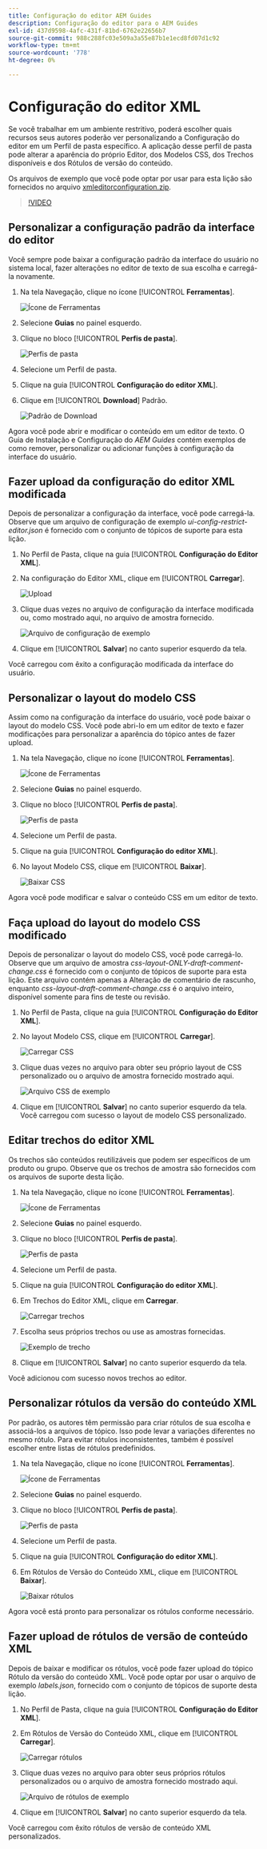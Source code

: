 ```yaml
---
title: Configuração do editor AEM Guides
description: Configuração do editor para o AEM Guides
exl-id: 437d9598-4afc-431f-81bd-6762e22656b7
source-git-commit: 988c288fc03e509a3a55e87b1e1ecd8fd07d1c92
workflow-type: tm+mt
source-wordcount: '778'
ht-degree: 0%

---
```


# Configuração do editor XML

Se você trabalhar em um ambiente restritivo, poderá escolher quais recursos seus autores poderão ver personalizando a Configuração do editor em um Perfil de pasta específico. A aplicação desse perfil de pasta pode alterar a aparência do próprio Editor, dos Modelos CSS, dos Trechos disponíveis e dos Rótulos de versão do conteúdo.

Os arquivos de exemplo que você pode optar por usar para esta lição são fornecidos no arquivo [xmleditorconfiguration.zip](assets/xmleditorconfiguration.zip).

>[!VIDEO](https://video.tv.adobe.com/v/342762?quality=12&learn=on)

## Personalizar a configuração padrão da interface do editor

Você sempre pode baixar a configuração padrão da interface do usuário no sistema local, fazer alterações no editor de texto de sua escolha e carregá-la novamente.

1. Na tela Navegação, clique no ícone [!UICONTROL **Ferramentas**].

   ![Ícone de Ferramentas](images/reuse/tools-icon.png)

1. Selecione **Guias** no painel esquerdo.

1. Clique no bloco [!UICONTROL **Perfis de pasta**].

   ![Perfis de pasta](images/reuse/folder-profiles-tile.png)

1. Selecione um Perfil de pasta.

1. Clique na guia [!UICONTROL **Configuração do editor XML**].

1. Clique em [!UICONTROL **Download**] Padrão.

   ![Padrão de Download](images/lesson-4/download-default.png)

Agora você pode abrir e modificar o conteúdo em um editor de texto. O Guia de Instalação e Configuração do _AEM Guides_ contém exemplos de como remover, personalizar ou adicionar funções à configuração da interface do usuário.

## Fazer upload da configuração do editor XML modificada

Depois de personalizar a configuração da interface, você pode carregá-la. Observe que um arquivo de configuração de exemplo _ui-config-restrict-editor.json_ é fornecido com o conjunto de tópicos de suporte para esta lição.

1. No Perfil de Pasta, clique na guia [!UICONTROL **Configuração do Editor XML**].

1. Na configuração do Editor XML, clique em [!UICONTROL **Carregar**].

   ![Upload](images/lesson-4/upload.png)

1. Clique duas vezes no arquivo de configuração da interface modificada ou, como mostrado aqui, no arquivo de amostra fornecido.

   ![Arquivo de configuração de exemplo](images/lesson-4/sample-config-file.png)

1. Clique em [!UICONTROL **Salvar**] no canto superior esquerdo da tela.

Você carregou com êxito a configuração modificada da interface do usuário.

## Personalizar o layout do modelo CSS

Assim como na configuração da interface do usuário, você pode baixar o layout do modelo CSS. Você pode abri-lo em um editor de texto e fazer modificações para personalizar a aparência do tópico antes de fazer upload.

1. Na tela Navegação, clique no ícone [!UICONTROL **Ferramentas**].

   ![Ícone de Ferramentas](images/reuse/tools-icon.png)

1. Selecione **Guias** no painel esquerdo.

1. Clique no bloco [!UICONTROL **Perfis de pasta**].

   ![Perfis de pasta](images/reuse/folder-profiles-tile.png)

1. Selecione um Perfil de pasta.

1. Clique na guia [!UICONTROL **Configuração do editor XML**].

1. No layout Modelo CSS, clique em [!UICONTROL **Baixar**].

   ![Baixar CSS](images/lesson-4/download-css.png)

Agora você pode modificar e salvar o conteúdo CSS em um editor de texto.

## Faça upload do layout do modelo CSS modificado

Depois de personalizar o layout do modelo CSS, você pode carregá-lo. Observe que um arquivo de amostra _css-layout-ONLY-draft-comment-change.css_ é fornecido com o conjunto de tópicos de suporte para esta lição. Este arquivo contém apenas a Alteração de comentário de rascunho, enquanto _css-layout-draft-comment-change.css_ é o arquivo inteiro, disponível somente para fins de teste ou revisão.

1. No Perfil de Pasta, clique na guia [!UICONTROL **Configuração do Editor XML**].

1. No layout Modelo CSS, clique em [!UICONTROL **Carregar**].

   ![Carregar CSS](images/lesson-4/upload-css.png)

1. Clique duas vezes no arquivo para obter seu próprio layout de CSS personalizado ou o arquivo de amostra fornecido mostrado aqui.

   ![Arquivo CSS de exemplo](images/lesson-4/sample-css-file.png)

1. Clique em [!UICONTROL **Salvar**] no canto superior esquerdo da tela.
Você carregou com sucesso o layout de modelo CSS personalizado.

## Editar trechos do editor XML

Os trechos são conteúdos reutilizáveis que podem ser específicos de um produto ou grupo. Observe que os trechos de amostra são fornecidos com os arquivos de suporte desta lição.

1. Na tela Navegação, clique no ícone [!UICONTROL **Ferramentas**].

   ![Ícone de Ferramentas](images/reuse/tools-icon.png)

1. Selecione **Guias** no painel esquerdo.

1. Clique no bloco [!UICONTROL **Perfis de pasta**].

   ![Perfis de pasta](images/reuse/folder-profiles-tile.png)

1. Selecione um Perfil de pasta.

1. Clique na guia [!UICONTROL **Configuração do editor XML**].

1. Em Trechos do Editor XML, clique em **Carregar**.

   ![Carregar trechos](images/lesson-4/upload-snippets.png)

1. Escolha seus próprios trechos ou use as amostras fornecidas.

   ![Exemplo de trecho](images/lesson-4/sample-snippet.png)

1. Clique em [!UICONTROL **Salvar**] no canto superior esquerdo da tela.

Você adicionou com sucesso novos trechos ao editor.

## Personalizar rótulos da versão do conteúdo XML

Por padrão, os autores têm permissão para criar rótulos de sua escolha e associá-los a arquivos de tópico. Isso pode levar a variações diferentes no mesmo rótulo. Para evitar rótulos inconsistentes, também é possível escolher entre listas de rótulos predefinidos.

1. Na tela Navegação, clique no ícone [!UICONTROL **Ferramentas**].

   ![Ícone de Ferramentas](images/reuse/tools-icon.png)

1. Selecione **Guias** no painel esquerdo.

1. Clique no bloco [!UICONTROL **Perfis de pasta**].

   ![Perfis de pasta](images/reuse/folder-profiles-tile.png)

1. Selecione um Perfil de pasta.

1. Clique na guia [!UICONTROL **Configuração do editor XML**].

1. Em Rótulos de Versão do Conteúdo XML, clique em [!UICONTROL **Baixar**].

   ![Baixar rótulos](images/lesson-4/download-labels.png)

Agora você está pronto para personalizar os rótulos conforme necessário.

## Fazer upload de rótulos de versão de conteúdo XML

Depois de baixar e modificar os rótulos, você pode fazer upload do tópico Rótulo da versão do conteúdo XML. Você pode optar por usar o arquivo de exemplo _labels.json_, fornecido com o conjunto de tópicos de suporte desta lição.

1. No Perfil de Pasta, clique na guia [!UICONTROL **Configuração do Editor XML**].

1. Em Rótulos de Versão do Conteúdo XML, clique em [!UICONTROL **Carregar**].

   ![Carregar rótulos](images/lesson-4/upload-labels.png)

1. Clique duas vezes no arquivo para obter seus próprios rótulos personalizados ou o arquivo de amostra fornecido mostrado aqui.

   ![Arquivo de rótulos de exemplo](images/lesson-4/sample-labels-file.png)

1. Clique em [!UICONTROL **Salvar**] no canto superior esquerdo da tela.

Você carregou com êxito rótulos de versão de conteúdo XML personalizados.

